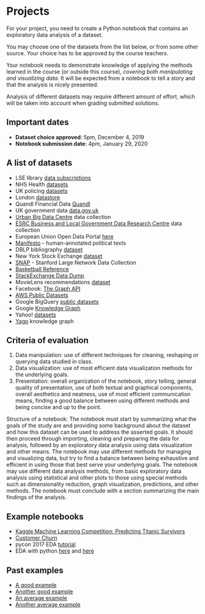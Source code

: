 # Projects
 
For your project, you need to create a Python notebook that contains an exploratory data analysis of a dataset.
 
You may choose one of the datasets from the list below, or from some other source. Your choice has to be approved by the course teachers.
 
Your notebook needs to demonstrate knowledge of applying the methods learned in the course (or outside this course), *covering both manipulating and visualizing data*. It will be expected from a notebook to tell a story and that the analysis is nicely presented.
 
Analysis of different datasets may require different amount of effort, which will be taken into account when grading submitted solutions. 
 
## Important dates

* **Dataset choice approved**: 5pm, December 4, 2019
* **Notebook submission date**: 4pm, January 29, 2020
 
## A list of datasets
 
* LSE library [data subscriptions](https://rl.talis.com/3/lse/lists/B54B4E2B-83C2-9876-BB1E-7E5EB35EB63A.html)
* NHS Health [datasets](http://content.digital.nhs.uk/home)
* UK policing [datasets](https://data.police.uk/data/)
* London [datastore](https://data.london.gov.uk/)
* Quandl Financial Data [Quandl](https://www.quandl.com/)
* UK government data [data.gov.uk](https://data.gov.uk/)
* [Urban Big Data Centre](http://ubdc.ac.uk/) data collection
* [ESRC Business and Local Government Data Research Centre](http://www.blgdataresearch.org/) data collection
* European Union Open Data Portal [here](http://open-data.europa.eu/en/data/)
* [Manifesto](https://manifesto-project.wzb.eu/) - human-annotated political texts
* DBLP bibliography [dataset](http://dblp.uni-trier.de/xml/)
* New York Stock Exchange [dataset](https://www.kaggle.com/dgawlik/nyse)
* [SNAP](https://snap.stanford.edu/data/index.html) - Stanford Large Network Data Collection
* [Basketball Reference](https://www.basketball-reference.com/)
* [StackExchange Data Dump](https://archive.org/details/stackexchange)
* MovieLens recommendations [dataset](https://grouplens.org/datasets/movielens/)
* Facebook: [The Graph API](https://developers.facebook.com/docs/graph-api)
* [AWS Public Datasets](https://aws.amazon.com/public-datasets/)
* Google BigQuery [public datasets](https://cloud.google.com/bigquery/public-data/)
* Google [Knowledge Graph](https://developers.google.com/knowledge-graph/)
* Yahoo! [datasets](https://webscope.sandbox.yahoo.com/)
* [Yago]( https://www.mpi-inf.mpg.de/departments/databases-and-information-systems/research/yago-naga/yago/#c10444) knowledge graph

## Criteria of evaluation

1. Data manipulation: use of different techniques for cleaning, reshaping or querying data studied in class.  
2. Data visualization: use of most efficient data visualization methods for the underlying goals. 
3. Presentation: overall organization of the notebook, story telling, general quality of presentation, use of both textual and graphical components, overall aesthetics and neatness, use of most efficient communication means, finding a good balance between using different methods and being concise and up to the point.

Structure of a notebook: The notebook must start by summarizing what the goals of the study are and providing some background about the dataset and how this dataset can be used to address the asserted goals. It should then proceed through importing, cleaning and preparing the data for analysis, followed by an exploratory data analysis using data visualization and other means. The notebook may use different methods for managing and visualizing data, but try to find a balance between being exhaustive and efficient in using those that best serve your underlying goals. The notebook may use different data analysis methods, from basic exploratory data analysis using statistical and other plots to those using special methods such as dimensionality reduction, graph visualization, predictions, and other methods. The notebook must conclude with a section summarizing the main findings of the analysis.

## Example notebooks

* [Kaggle Machine Learning Competition: Predicting Titanic Survivors](http://nbviewer.jupyter.org/github/donnemartin/data-science-ipython-notebooks/blob/master/kaggle/titanic.ipynb)
* [Customer Churn](http://nbviewer.jupyter.org/github/donnemartin/data-science-ipython-notebooks/blob/master/analyses/churn.ipynb)
* pycon 2017 EDA [tutorial](https://github.com/cmawer/pycon-2017-eda-tutorial)
* EDA with python [here](https://www.kaggle.com/shauryashubham/exploratory-data-analysis-with-python) and [here](https://www.kaggle.com/ekami66/detailed-exploratory-data-analysis-with-python)

## Past examples
* [A good example](https://github.com/lse-st445/lectures2019/blob/master/FinalProject/Examples/Good%20example/GoodExample.ipynb) 
* [Another good example](https://github.com/lse-st445/lectures2019/blob/master/FinalProject/Examples/Another%20good%20example/project.ipynb)
* [An average example](https://github.com/lse-st445/lectures2019/blob/master/FinalProject/Examples/Average%20example/AverageExample.ipynb)
* [Another average example](https://github.com/lse-st445/lectures2019/blob/master/FinalProject/Examples/Another%20average%20example/final_project.ipynb)

